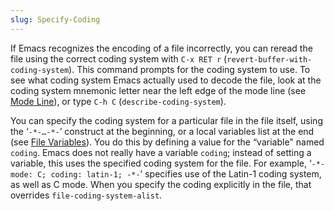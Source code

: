 ```yaml
---
slug: Specify-Coding
---
```


If Emacs recognizes the encoding of a file incorrectly, you can reread the file using the correct coding system with `C-x RET r` (`revert-buffer-with-coding-system`). This command prompts for the coding system to use. To see what coding system Emacs actually used to decode the file, look at the coding system mnemonic letter near the left edge of the mode line (see [Mode Line](/docs/emacs/Mode-Line)), or type `C-h C` (`describe-coding-system`).

You can specify the coding system for a particular file in the file itself, using the ‘`-*-…-*-`’<!-- /@w --> construct at the beginning, or a local variables list at the end (see [File Variables](/docs/emacs/File-Variables)). You do this by defining a value for the “variable" named `coding`. Emacs does not really have a variable `coding`; instead of setting a variable, this uses the specified coding system for the file. For example, ‘`-*-mode: C; coding: latin-1; -*-`’<!-- /@w --> specifies use of the Latin-1 coding system, as well as C mode. When you specify the coding explicitly in the file, that overrides `file-coding-system-alist`.
